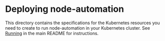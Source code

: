 # Deploying node-automation

This directory contains the specifications for the Kubernetes
resources you need to create to run node-automation in your Kubernetes
cluster.  See [Running][run] in the main README for instructions.

[run]: ../../README.md#running (Running node-automation)
